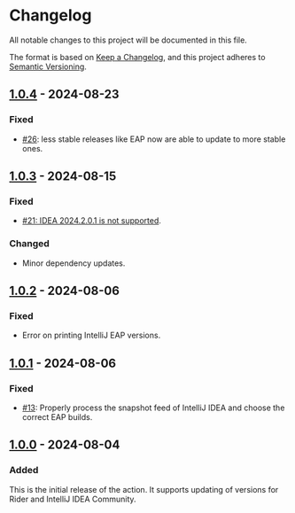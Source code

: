 <!--
SPDX-FileCopyrightText: 2024 Friedrich von Never <friedrich@fornever.me>

SPDX-License-Identifier: MIT
-->

Changelog
=========

All notable changes to this project will be documented in this file.

The format is based on [Keep a Changelog](https://keepachangelog.com/en/1.0.0/), and this project adheres to [Semantic Versioning](https://semver.org/spec/v2.0.0.html).

## [1.0.4] - 2024-08-23
### Fixed
- [#26](https://github.com/ForNeVeR/intellij-updater/issues/26): less stable releases like EAP now are able to update to more stable ones.

## [1.0.3] - 2024-08-15
### Fixed
- [#21: IDEA 2024.2.0.1 is not supported](https://github.com/ForNeVeR/intellij-updater/issues/21).

### Changed
- Minor dependency updates.

## [1.0.2] - 2024-08-06
### Fixed
- Error on printing IntelliJ EAP versions.

## [1.0.1] - 2024-08-06
### Fixed
- [#13](https://github.com/ForNeVeR/intellij-updater/issues/13): Properly process the snapshot feed of IntelliJ IDEA and choose the correct EAP builds.

## [1.0.0] - 2024-08-04
### Added
This is the initial release of the action. It supports updating of versions for Rider and IntelliJ IDEA Community.

[1.0.0]: https://github.com/ForNeVeR/intellij-updater/releases/tag/v1.0.0
[1.0.1]: https://github.com/ForNeVeR/intellij-updater/compare/v1.0.0...v1.0.1
[1.0.2]: https://github.com/ForNeVeR/intellij-updater/compare/v1.0.1...v1.0.2
[1.0.3]: https://github.com/ForNeVeR/intellij-updater/compare/v1.0.2...v1.0.3
[1.0.4]: https://github.com/ForNeVeR/intellij-updater/compare/v1.0.3...v1.0.4
[Unreleased]: https://github.com/ForNeVeR/intellij-updater/compare/v1.0.4...HEAD
